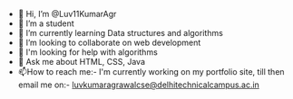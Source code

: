 - 👋 Hi, I’m @Luv11KumarAgr
- 👀 I’m a student
- 🌱 I’m currently learning Data structures and algorithms
- 💞️ I’m looking to collaborate on web development
- 🤔 I'm  looking for help with algorithms
- 💬 Ask me about HTML, CSS, Java
- 📫How to reach me:- I'm currently working on my portfolio site, till then email me on:- luvkumaragrawalcse@delhitechnicalcampus.ac.in 

<!---
Luv11KumarAgr/Luv11KumarAgr is a ✨ special ✨ repository because its `README.md` (this file) appears on your GitHub profile.
You can click the Preview link to take a look at your changes.
--->
